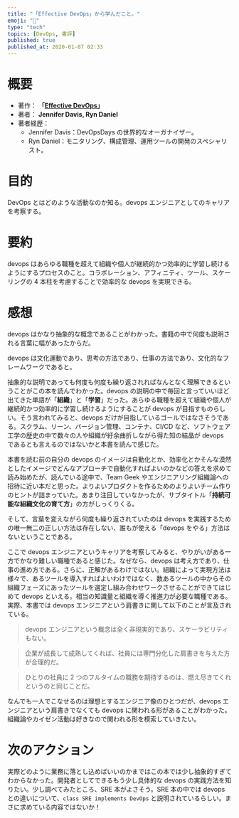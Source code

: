 ```yaml
---
title: "「Effective DevOps」から学んだこと。"
emoji: "📖"
type: "tech"
topics: [DevOps, 書評]
published: true
published_at: 2020-01-07 02:33
---
```


# 概要

- 著作： **「[Effective DevOps](https://amzn.to/3IKZjWK)」**
- 著者： **Jennifer Davis, Ryn Daniel**
- 著者経歴：
  - Jennifer Davis：DevOpsDays の世界的なオーガナイザー。
  - Ryn Daniel：モニタリング、構成管理、運用ツールの開発のスペシャリスト。

# 目的

DevOps とはどのような活動なのか知る。devops エンジニアとしてのキャリアを考察する。

# 要約

devops はあらゆる職種を超えて組織や個人が継続的かつ効率的に学習し続けるようにするプロセスのこと。コラボレーション、アフィニティ、ツール、スケーリングの 4 本柱を考慮することで効率的な devops を実現できる。

# 感想

devops はかなり抽象的な概念であることがわかった。書籍の中で何度も説明される言葉に幅があったからだ。

devops は文化運動であり、思考の方法であり、仕事の方法であり、文化的なフレームワークであると。

抽象的な説明であっても何度も何度も繰り返されればなんとなく理解できるということがこの本を読んでわかった。devops の説明の中で毎回と言っていいほど出てきた単語が「**組織**」と「**学習**」だった。あらゆる職種を超えて組織や個人が継続的かつ効率的に学習し続けるようにすることが devops が目指すものらしい。そう言われてみると、devops だけが目指しているゴールではなさそうである。スクラム、リーン、バージョン管理、コンテナ、CI/CD など、ソフトウェア工学の歴史の中で数々の人や組織が紆余曲折しながら得た知の結晶が devops であるとも言えるのではないかと本書を読んで感じた。

本書を読む前の自分の devops のイメージは自動化とか、効率化とかそんな漠然としたイメージでどんなアプローチで自動化すればよいのかなどの答えを求めて読み始めたが、読んでいる途中で、Team Geek やエンジニアリング組織論への招待に近い本だと思った。よりよいプロダクトを作るためのよりよいチーム作りのヒントが詰まっていた。あまり注目していなかったが、サブタイトル「**持続可能な組織文化の育て方**」の方がしっくりくる。

そして、言葉を変えながら何度も繰り返されていたのは devops を実践するための唯一無二の正しい方法は存在しない、誰もが使える「devops をやる」方法はないということである。

ここで devops エンジニアというキャリアを考察してみると、やりがいがある一方でかなり難しい職種であると感じた。なぜなら、devops は考え方であり、仕事の進め方である。さらに、正解があるわけではない。組織によって実現方法は様々で、あるツールを導入すればよいわけではなく、数あるツールの中からその組織フェーズにあったツールを選定し組み合わせワークさせることができてはじめて devops といえる。相当の知識量と組織を導く推進力が必要な職種である。実際、本書では devops エンジニアという肩書きに関して以下のことが言及されている。

> devops エンジニアという概念は全く非現実的であり、スケーラビリティもない。

> 企業が成長して成熟してくれば、社員には専門分化した肩書きを与えた方が合理的だ。

> ひとりの社員に 2 つのフルタイムの職務を期待するのは、燃え尽きてくれというのと同じことだ。

なんでも一人でこなせるのは理想とするエンジニア像のひとつだが、devops エンジニアという肩書きでなくても devops に関われる形があることがわかった。組織論やカイゼン活動は好きなので関われる形を模索していきたい。

# 次のアクション

実際どのように業務に落とし込めばいいのかまではこの本では少し抽象的すぎてわからなかった。開発者としてできるもう少し具体的な devops の実践方法を知りたい。少し調べてみたところ、SRE 本がよさそう。SRE 本の中では devops との違いについて、`class SRE implements DevOps` と説明されているらしい。まさに求めている内容ではないか！
